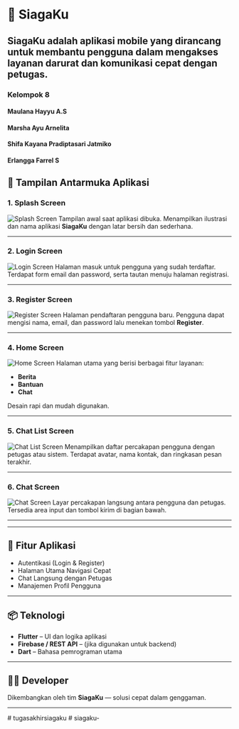 # 🚨 SiagaKu

**SiagaKu** adalah aplikasi mobile yang dirancang untuk membantu pengguna dalam mengakses layanan darurat dan komunikasi cepat dengan petugas.
---
### Kelompok 8
#### Maulana Hayyu A.S
#### Marsha Ayu Arnelita
#### Shifa Kayana Pradiptasari Jatmiko
#### Erlangga Farrel S


## 📱 Tampilan Antarmuka Aplikasi

### 1. Splash Screen
![Splash Screen](assets/readme/splash_screen.jpeg)
Tampilan awal saat aplikasi dibuka. Menampilkan ilustrasi dan nama aplikasi **SiagaKu** dengan latar bersih dan sederhana.

---

### 2. Login Screen
![Login Screen](assets/readme/login_screen.jpeg)
Halaman masuk untuk pengguna yang sudah terdaftar. Terdapat form email dan password, serta tautan menuju halaman registrasi.

---

### 3. Register Screen
![Register Screen](assets/readme/register_screen.jpeg)
Halaman pendaftaran pengguna baru. Pengguna dapat mengisi nama, email, dan password lalu menekan tombol **Register**.

---

### 4. Home Screen
![Home Screen](assets/readme/home_screen.jpeg)
Halaman utama yang berisi berbagai fitur layanan:
- **Berita**
- **Bantuan**
- **Chat**
  
Desain rapi dan mudah digunakan.

---

### 5. Chat List Screen
![Chat List Screen](assets/readme/chat_list_screen.jpeg)
Menampilkan daftar percakapan pengguna dengan petugas atau sistem. Terdapat avatar, nama kontak, dan ringkasan pesan terakhir.

---

### 6. Chat Screen
![Chat Screen](assets/readme/chat_screen.jpeg)
Layar percakapan langsung antara pengguna dan petugas. Tersedia area input dan tombol kirim di bagian bawah.

---


---

## 🚀 Fitur Aplikasi

- Autentikasi (Login & Register)
- Halaman Utama Navigasi Cepat
- Chat Langsung dengan Petugas
- Manajemen Profil Pengguna

---

## 📦 Teknologi

- **Flutter** – UI dan logika aplikasi
- **Firebase / REST API** – (jika digunakan untuk backend)
- **Dart** – Bahasa pemrograman utama

---

## 👨‍💻 Developer

Dikembangkan oleh tim **SiagaKu** — solusi cepat dalam genggaman.

---

#   t u g a s a k h i r s i a g a k u  
 #   s i a g a k u -  
 